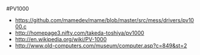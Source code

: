 #PV1000

* https://github.com/mamedev/mame/blob/master/src/mess/drivers/pv1000.c
* http://homepage3.nifty.com/takeda-toshiya/pv1000
* http://en.wikipedia.org/wiki/PV-1000
* http://www.old-computers.com/museum/computer.asp?c=849&st=2


